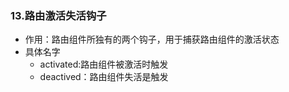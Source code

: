 ### 13.路由激活失活钩子

- 作用：路由组件所独有的两个钩子，用于捕获路由组件的激活状态
- 具体名字
  - activated:路由组件被激活时触发
  - deactived：路由组件失活是触发